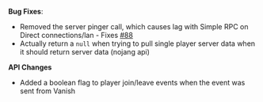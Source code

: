 **Bug Fixes**:

- Removed the server pinger call, which causes lag with Simple RPC on Direct connections/lan - Fixes [#88](https://github.com/hypherionmc/simple-rpc-public/issues/88)
- Actually return a `null` when trying to pull single player server data when it should return server data (nojang api)


**API Changes**

- Added a boolean flag to player join/leave events when the event was sent from Vanish
